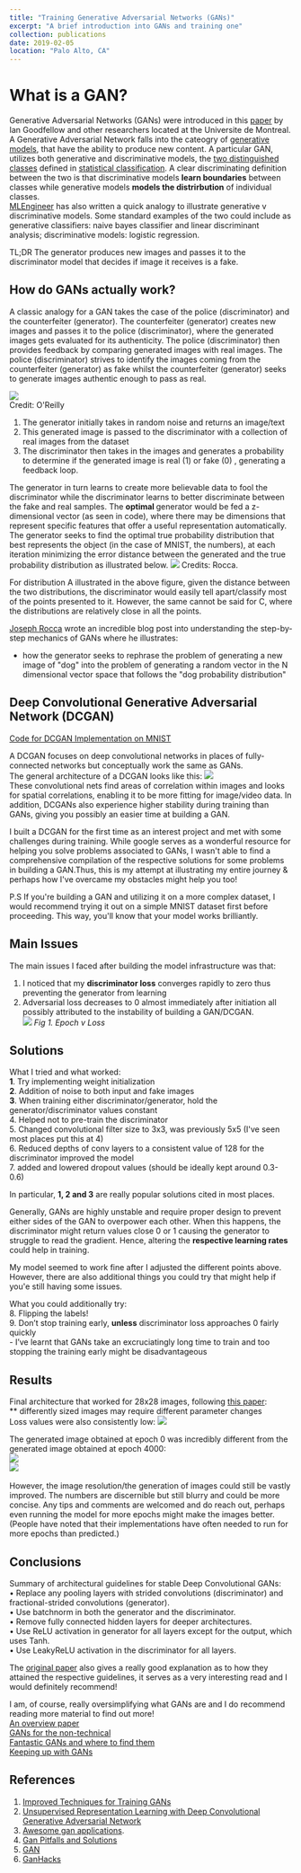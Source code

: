 ```yaml
---
title: "Training Generative Adversarial Networks (GANs)"
excerpt: "A brief introduction into GANs and training one"
collection: publications
date: 2019-02-05
location: "Palo Alto, CA"
---
```


# What is a GAN? 
Generative Adversarial Networks (GANs) were introduced in this [paper](https://arxiv.org/abs/1406.2661) by Ian Goodfellow and other researchers located at the Universite de Montreal. A Generative Adversarial Network falls into the cateogry of [generative models](https://en.wikipedia.org/wiki/Generative_model), that have the ability to produce new content. 
A particular GAN, utilizes both generative and discriminative models, the [two distinguished classes](http://papers.nips.cc/paper/2020-on-discriminative-vs-generative-classifiers-a-comparison-of-logistic-regression-and-naive-bayes.pdf) defined in [statistical classification](https://en.wikipedia.org/wiki/Generative_model).
A clear discriminating definition between the two is that discriminative models <b>learn boundaries</b> between classes 
while generative models <b>models the distrirbution</b> of individual classes. <br> 
[MLEngineer](https://medium.com/@mlengineer/generative-and-discriminative-models-af5637a66a3) has also written a quick analogy to illustrate generative v discriminative models. 
Some standard examples of the two could include as generative classifiers: naive bayes classifier and linear discriminant analysis; discriminative models: logistic regression. 

TL;DR The generator produces new images and passes it to the discriminator model that decides if image it receives is a fake. 

## How do GANs actually work? 
A classic analogy for a GAN takes the case of the police (discriminator) and the counterfeiter (generator). The counterfeiter (generator) creates new images and passes it to the police (discriminator), where the generated images gets evaluated for its authenticity. The police (discriminator) then provides feedback by comparing generated images with real images. The police (discriminator) strives to identify the images coming from the counterfeiter (generator) as fake whilst the counterfeiter (generator) seeks to generate images authentic enough to pass as real. 

![](/images/gan_schema.png) <br>
Credit: O'Reilly <br>
1. The generator initially takes in random noise and returns an image/text
2. This generated image is passed to the discriminator with a collection of real images from the dataset
3. The discriminator then takes in the images and generates a probability to determine if the generated image is real (1) or fake (0) , generating a feedback loop. 

The generator in turn learns to create more believable data to fool the discriminator while the discriminator learns to better discriminate between the fake and real samples. 
The <b> optimal </b> generator would be fed a z-dimensional vector (as seen in code), where there may be dimensions that represent specific features that offer a useful representation automatically. The generator seeks to find the optimal true probability distribution that best represents the object (in the case of MNIST, the numbers), at each iteration minimizing the error distance between the generated and the true probability distribution as illustrated below. 
![](/images/distribution.jpeg)
Credits: Rocca.

For distribution A illustrated in the above figure, given the distance between the two distributions, the discriminator would easily tell apart/classify most of the points presented to it. However, the same cannot be said for C, where the distributions are relatively close in all the points. 

[Joseph Rocca](https://towardsdatascience.com/understanding-generative-adversarial-networks-gans-cd6e4651a29) wrote an incredible blog post into understanding the step-by-step mechanics of GANs where he illustrates: 
- how the generator seeks to rephrase the problem of generating a new image of "dog" into the problem of generating a random vector in the N dimensional vector space that follows the "dog probability distribution"

## Deep Convolutional Generative Adversarial Network (DCGAN) 
[Code for DCGAN Implementation on MNIST](https://github.com/kmualim/DCGAN-Keras-Implementation)

A DCGAN focuses on deep convolutional networks in places of fully-connected networks but conceptually work the same as GANs.
<br> The general architecture of a DCGAN looks like this: 
![](https://github.com/kmualim/DCGAN-Keras-Implementation/blob/master/files/dcgan-image.png) </br> 
These convolutional nets find areas of correlation within images and looks for spatial correlations, enabling it to be more fitting for image/video data.
In addition, DCGANs also experience higher stability during training than GANs, giving you possibly an easier time at building a GAN. 

I built a DCGAN for the first time as an interest project and met with some challenges during training. While google serves as a wonderful resource for helping you solve problems associated to GANs, 
I wasn't able to find a comprehensive compilation of the respective solutions for some problems in building a GAN.Thus, this is my attempt at illustrating my entire journey & perhaps how I've overcame my obstacles might help you too! 

P.S If you're building a GAN and utilizing it on a more complex dataset, I would recommend trying it out on a simple MNIST dataset first before proceeding. This way, you'll know that your model works brilliantly. 

## Main Issues
The main issues I faced after building the model infrastructure was that:
  1. I noticed that my <b>discriminator loss</b> converges rapidly to zero thus preventing the generator from learning
  2. Adversarial loss decreases to 0 almost immediately after initiation
all possibly attributed to the instability of building a GAN/DCGAN. <br> 
![](/images/gan-initialrun.png)
  <i> Fig 1. Epoch v Loss </i> 

## Solutions
What I tried and what worked: <br>
  <b>1</b>. Try implementing weight initialization <br>
  <b>2</b>. Addition of noise to both input and fake images <br>
  <b>3</b>. When training either discriminator/generator, hold the generator/discriminator values constant <br>
  4. Helped not to pre-train the discriminator <br>
  5. Changed convolutional filter size to 3x3, was previously 5x5 (I've seen most places put this at 4) <br>
  6. Reduced depths of conv layers to a consistent value of 128 for the discriminator improved the model <br>
  7. added and lowered dropout values (should be ideally kept around 0.3-0.6)
  
In particular, <b>1, 2 and 3</b> are really popular solutions cited in most places. 

Generally, GANs are highly unstable and require proper design to prevent either sides of the GAN to overpower each other. When this happens, the discriminator might return values close 0 or 1 causing the generator to struggle to read the gradient. Hence, altering the <b> respective learning rates </b> could help in training. 

My model seemed to work fine after I adjusted the different points above. 
However, there are also additional things you could try that might help if you'e still having some issues. 

What you could additionally try: <br>
  8. Flipping the labels!<br>
  9. Don’t stop training early, <b>unless</b> discriminator loss approaches 0 fairly quickly <br>
    - I’ve learnt that GANs take an excruciatingly long time to train and too stopping the training early might be disadvantageous <br>

## Results
Final architecture that worked for 28x28 images, following [this paper](https://arxiv.org/pdf/1511.06434.pdf): <br>
** differently sized images may require different parameter changes 
<br>
Loss values were also consistently low: 
![](/images/final-run.png) <br>

The generated image obtained at epoch 0 was incredibly different from the generated image obtained at epoch 4000: <br>
![](/images/origin-img.png) <br> 
![](/images/final-img.png) <br>
<br>
However, the image resolution/the generation of images could still be vastly improved. The numbers are discernible but still blurry and could be more concise. Any tips and comments are welcomed and do reach out, perhaps even running the model for more epochs might make the images better. (People have noted that their implementations have often needed to run for more epochs than predicted.)

## Conclusions
Summary of architectural guidelines for stable Deep Convolutional GANs: <br>
• Replace any pooling layers with strided convolutions (discriminator) and fractional-strided 
convolutions (generator). <br>
• Use batchnorm in both the generator and the discriminator. <br>
• Remove fully connected hidden layers for deeper architectures. <br>
• Use ReLU activation in generator for all layers except for the output, which uses Tanh. <br>
• Use LeakyReLU activation in the discriminator for all layers. <br>

The [original paper](https://arxiv.org/pdf/1511.06434.pdf) also gives a really good explanation as to how they attained the respective guidelines, it serves as a very interesting read and I would definitely recommend! 

I am, of course, really oversimplifying what GANs are and I do recommend reading more material to find out more! <br> 
[An overview paper](https://arxiv.org/abs/1710.07035) <br> 
[GANs for the non-technical](https://www.analyticsvidhya.com/blog/2017/06/introductory-generative-adversarial-networks-gans/) <br> 
[Fantastic GANs and where to find them](http://guimperarnau.com/blog/2017/03/Fantastic-GANs-and-where-to-find-them) <br> 
[Keeping up with GANs](https://medium.com/nurture-ai/keeping-up-with-the-gans-66e89343b46) 

## References 
1. [Improved Techniques for Training GANs](https://arxiv.org/pdf/1606.03498.pdf)
2. [Unsupervised Representation Learning with Deep Convolutional Generative Adversarial Network](https://arxiv.org/pdf/1511.06434.pdf)
3. [Awesome gan applications](https://github.com/nashory/gans-awesome-applications). 
4. [Gan Pitfalls and Solutions](https://medium.com/@utk.is.here/keep-calm-and-train-a-gan-pitfalls-and-tips-on-training-generative-adversarial-networks-edd529764aa)
5. [GAN](https://skymind.ai/wiki/generative-adversarial-network-gan) 
6. [GanHacks](https://github.com/soumith/ganhacks#13-add-noise-to-inputs-decay-over-time)
